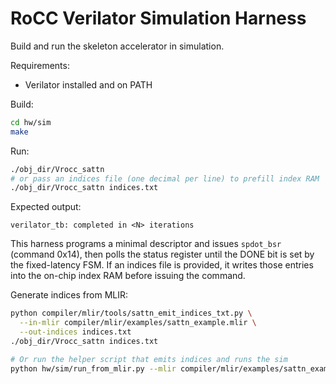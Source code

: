 # RoCC Verilator Simulation Harness

Build and run the skeleton accelerator in simulation.

Requirements:
- Verilator installed and on PATH

Build:
```bash
cd hw/sim
make
```

Run:
```bash
./obj_dir/Vrocc_sattn
# or pass an indices file (one decimal per line) to prefill index RAM
./obj_dir/Vrocc_sattn indices.txt
```

Expected output:
```
verilator_tb: completed in <N> iterations
```

This harness programs a minimal descriptor and issues `spdot_bsr` (command 0x14), then polls the status register until the DONE bit is set by the fixed-latency FSM.
If an indices file is provided, it writes those entries into the on-chip index RAM before issuing the command.

Generate indices from MLIR:
```bash
python compiler/mlir/tools/sattn_emit_indices_txt.py \
  --in-mlir compiler/mlir/examples/sattn_example.mlir \
  --out-indices indices.txt
./obj_dir/Vrocc_sattn indices.txt

# Or run the helper script that emits indices and runs the sim
python hw/sim/run_from_mlir.py --mlir compiler/mlir/examples/sattn_example.mlir
```

